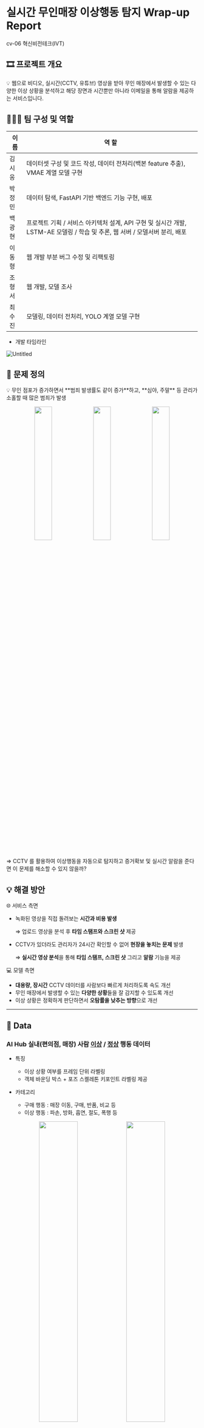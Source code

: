 # 실시간 무인매장 이상행동 탐지 Wrap-up Report
cv-06 혁신비전테크(IVT)

## 🎞️ 프로젝트 개요

<aside>
💡 웹으로 비디오, 실시간(CCTV, 유튜브) 영상을 받아 무인 매장에서 발생할 수 있는 다양한 이상 상황을 분석하고 해당 장면과 시간뿐만 아니라 이메일을 통해 알람을 제공하는 서비스입니다.

</aside>

## 💁🏻‍♂️ 팀 구성 및 역할
| 이 름 | 역 할 |
| ----- | ----- |
| 김시웅 | 데이터셋 구성 및 코드 작성, 데이터 전처리(백본 feature 추출), VMAE 계열 모델 구현 |
| 박정민 | 데이터 탐색, FastAPI 기반 백엔드 기능 구현, 배포 |
| 백광현 | 프로젝트 기획 / 서비스 아키텍처 설계, API 구현 및 실시간 개발, LSTM-AE 모델링 / 학습 및 추론, 웹 서버 / 모델서버 분리, 배포 |
| 이동형 | 웹 개발 부분 버그 수정 및 리팩토링 |
| 조형서 | 웹 개발, 모델 조사 |
| 최수진 | 모델링, 데이터 전처리, YOLO 계열 모델 구현 |
- 개발 타임라인

![Untitled](./asset/timeline.png)

## 📍 문제 정의

<aside>
💡 무인 점포가 증가하면서 **범죄 발생률도 같이 증가**하고, **심야, 주말** 등 관리가 소홀할 때 많은 범죄가 발생

</aside>
<p align="center">
    <img src="./asset/Untitled%201.png" width="30%" height="30%">
    <img src="./asset/Untitled%202.png" width="30%" height="30%">
    <img src="./asset/Untitled%203.png" width="30%" height="30%">
</p>

⇒ CCTV 를 활용하여 이상행동을 자동으로 탐지하고 증거확보 및 실시간 알람을 준다면 이 문제를 해소할 수 있지 않을까?

## 💡 해결 방안

<aside>
🌐 서비스 측면

</aside>

- 녹화된 영상을 직접 돌려보는 **시간과 비용 발생**
    
    ⇒ 업로드 영상을 분석 후 **타임 스탬프와 스크린 샷** 제공
    
- CCTV가 있더라도 관리자가 24시간 확인할 수 없어 **현장을 놓치는 문제** 발생
    
    ⇒ **실시간 영상 분석**을 통해 **타임 스탬프, 스크린 샷** 그리고 **알람** 기능을 제공
    

<aside>
💻 모델 측면

</aside>

- **대용량, 장시간** CCTV 데이터를 사람보다 빠르게 처리하도록 속도 개선
- 무인 매장에서 발생할 수 있는 **다양한 상황**들을 잘 감지할 수 있도록 개선
- 이상 상황은 정확하게 판단하면서 **오탐률을 낮추는 방향**으로 개선

---

## 📼 Data

### **AI Hub 실내(편의점, 매장) 사람 [이상](https://www.aihub.or.kr/aihubdata/data/view.do?currMenu=115&topMenu=100&aihubDataSe=data&dataSetSn=71550) / [정상](https://www.aihub.or.kr/aihubdata/data/view.do?currMenu=115&topMenu=100&aihubDataSe=data&dataSetSn=71549) 행동 데이터**

- 특징
    - 이상 상황 여부를 프레임 단위 라벨링
    - 객체 바운딩 박스 + 포즈 스켈레톤 키포인트 라벨링 제공

- 카테고리
    - 구매 행동 : 매장 이동, 구매, 반품, 비교 등
    - 이상 행동 : 파손, 방화, 흡연, 절도, 폭행 등

<p align="center">
    <img src="./asset/Untitled%204.png" width="45%" height="45%">
    <img src="./asset/Untitled%205.png" width="45%" height="45%">
</p>

## 🔨 Data Preprocessing

<p align="center">
    <img src="./asset/Untitled%206.png" width="70%" height="70%">
</p>

- 비디오 데이터는 이미지 데이터에 비해 매우 큰 용량
    
    → 주어진 AI Stages V100 서버는 100 GB **용량 제한**이 있어 모델 전체 End-to-End 학습이 아닌 기학습 가중치를 사용한 백본 네트워크로 영상의 **Feature를 미리 계산**해 학습을 진행
    
- Backbone 네트워크의 기학습된 가중치는 고정하고,
영상 Feature들을 미리 계산해 csv(YOLO v8), npy(Video MAE v2) 파일에 저장해 학습 데이터 용량을 `353 GB` → `2.42 GB` 로 줄여서 학습을 진행

---

## 🤖 Model

<aside>
💡 모델 선정 기준

</aside>

▶️ Backbone Network : **Video Masked Auto Encoder v2**

- 일반적인 영상 이상 탐지 모델의 영상 Feature 추출에 사용되는 Backbone Network는 **I3D**

⛔  I3D 방식은 Optical Flow를 추가로 계산하기 때문에 실시간성 확보에 어려움이 있다고 판단

👉  **Optical Flow 사용하지 않고**

👉  **Action Recognition** 분야에서 좋은 성능을 낸 Backbone Network 선정

▶️ **YOLO v8**

- 주어진 데이터 셋의 라벨링에서 객체별 **바운딩 박스**와 **포즈 스켈레톤 키포인트**를 제공하기 때문에 활용할 수 있는 모델을 선정

▶️ Classifier : [**LSTM Auto-Encoder](https://github.com/surya2003-real/anomaly-detection-and-object-tracking?tab=readme-ov-file), [MGFN](https://arxiv.org/abs/2211.15098), [Deep MIL Ranking](https://arxiv.org/abs/1801.04264), [BN-WVAD](https://arxiv.org/abs/2311.15367)**

- 영상 Feature를 정상 / 이상 영상으로 **이진 분류**하는 Classifier

⛔  데이터 셋이 프레임 단위로 정상 / 이상 여부를 제공해 지도 학습이 가능하지만

👉  장기적으로 **Continual Learning**과 **영상 Feature 관리**를 위해

👉  **비지도 학습** 또는 **비디오 단위 라벨링**을 활용한 **약한 지도 학습**이 가능한 구조를 사용

<aside>
💡 모델 구조 (실험 내용)

</aside>

1️⃣ **YOLO v8 + [LSTM autoencoder](https://github.com/surya2003-real/anomaly-detection-and-object-tracking?tab=readme-ov-file)**

<p align="center">
    <img src="./asset/Untitled%207.png" width="80%" height="80%">
</p>

- 데이터에서 제공하는 **포즈 스켈레톤** 정보를 활용하고자 함
    - Feature 추출 : **YOLO v8 Pose**
        - 프레임 별 사람을 탐지해 Bbox, Keypoints 출력
        - 입력 영상의 Feature 추출
- YOLO v8 (실시간 객체 탐지) + LSTM (시간적 특성 모델링) 역할로 구성
- Classifier : **LSTM AE**
    - 비지도 학습을 활용
    - **정상 행동만 학습**하고, **Encoder 입력**과 **Decoder 출력**의 차이를 줄이도록 학습
        - 학습 데이터와 다른 **이상 행동 입력이 주어지면**, 복원된 출력은 입력과 많은 차이가 발생
            
            → **MSE**로 계산된 **복원 오차**가 임계치를 넘게 되면 이상으로 판단
            
- 장점: **실시간 데이터 처리, 스켈레톤 기반 행동 인식** 가능
- 한계: 정상 영상이어도 학습 과정에서 배우지 않은 경우 이상으로 판단

2️⃣ **YOLO v8 + [MGFN](https://arxiv.org/abs/2211.15098)**

<p align="center">
    <img src="./asset/Untitled%208.png" width="80%" height="80%">
</p>

- LSTM의 한계를 극복하고자
**MGFN**(Magnitude-Contrastive-Glance-and-Focus Network)을 활용
- **약한 지도 학습** 방식을 도입
    
    → 라벨이 **부정확, 불완전한 데이터**에서도 **학습이 가능**하도록 개선
    
- Classifier : **MGFN**
    - 약한 지도 학습 활용
    - **어텐션 메커니즘**
        - 비디오 내의 다양한 **시간적 및 공간적 특징**을 분석하기 위해 설계
        - 정상 / 이상 행동의 **차이**를 더 잘 포착
- 장점 : MGFN 사용으로 더 **정교한 Feature 추출** 및 **성능 향상, 빠른 추론 속도**
- 한계: 학습 과정에서 **높은 계산 비용**과 **많은 시간** 소요

---

3️⃣ **Video MAE v2 + [Deep MIL ranking model](https://arxiv.org/abs/1801.04264)**

<p align="center">
    <img src="./asset/Untitled%209.png" width="80%" height="80%">
</p>

- Optical Flow 사용하지 않는 **Video MAE v2** 선정
    - Feature 추출 : **Video MAE v2**
        - 영상을 16프레임으로 나눠 710 차원의 Feature Vector로 추출
- 비디오 단위 라벨링으로 **약한 지도 학습** 방식 적용 가능.
- Classifier : **Deep MIL Ranking**
    - UCF-Crime 데이터 셋의 베이스라인 모델
    - 영상을 여러 조각으로 나눠 **조각 별** **이상 예측 점수**를 출력
        - 정상 / 이상 영상을 1:1로 병행해 점수를 예측한 뒤
        이상 영상의 모든 조각 예측 점수 중 최대값이 
        정상 영상의 모든 조각 예측 점수 중 최대값보다 커지도록 학습
    - BN-WVAD의 **Feature Enhancer** 구조를 추가 적용한 실험도 진행
- 장점
    - 학습 시 이상 영상도 학습해 비지도 방식보다 **일반화 성능 향상**
- 한계 : 이상 영상 중 이상 행동 토막의 위치를 잘못 예측하는 등 **라벨링 노이즈 발생** 가능

4️⃣ **Video MAE v2 + [BN-WVAD](https://arxiv.org/abs/2311.15367)**

<p align="center">
    <img src="./asset/Untitled%2010.png" width="80%" height="80%">
</p>

- UCF-Crime 데이터 셋 기준 SOTA 성능의 **BN-WVAD** 선정
    - ROC AUC = 0.8724
    - Deep MIL Ranking Model = 0.7541
- Classifier : **BN-WVAD**
    - Transformer 계열 **Feature enhancer**를 사용해 Video MAE v2가 추출한 Feature Vector의 품질을 향상
    - 영상의 각 조각의 **최종 예측 점수**는 
    해당 조각의 Anomaly Classifier 결과와 
    Feature Vector들의 Mahalanobis Distance 평균을 **곱한 결과**
        - 각 Layer의 Output Feature 벡터들을 
        배치 정규화 과정에서 구해진 특정 벡터의 평균과 **[Mahalanobis distance](https://en.wikipedia.org/wiki/Mahalanobis_distance)**로 거리 계산
- 장점
    - Deep MIL ranking model의 **라벨링 노이즈** 문제 **개선**
- 한계 : Triplet 계열 Loss를 사용해 **Batch Size**가 다른 모델에 비해 **매우 커야** 학습이 잘 진행됨

---

<aside>
💡 Metric

</aside>

- **ROC AUC score**
    - 이상 탐지 모델은
    **탐지율(True Postive Rate)**도 중요하지만
    **오탐율(False Postive Rate)** 또한 매우 중요
    - ⇒ Threshold 값에 따른 **오탐율, 탐지율 값**을
    곡선으로 표현한 ROC Curve의 면적인  **ROC AUC**로 성능 평가
- **FPS**
    - 30 FPS 이상의 실시간 탐지를 위해
    **1 프레임 당 처리 속도(FPS)**로 속도 평가

<p align="center">
    <img src="./asset/Untitled%2011.png" width="60%" height="60%">
</p>
<p>TP, FP 에 따른 ROC Curve</p>

<aside>
💡 실험 결과

</aside>

- 실험 기록 및 관리는 WandB를 사용하였으며, ROC AUC, FPS 외에도 정확도, 정상 / 이상 영상 예측 스코어 평균, 예측 스코어 최대값 평균 등 다양한 결과 값들을 기록

<p align="center">
    <img src="./asset/Untitled%2012.png" width="45%" height="45%">
    <img src="./asset/Untitled%2013.png" width="45%" height="45%">
</p>

- 최종 결과
    <p align="center">
        <img src="./asset/94d6ffb9-0567-43c0-b90a-aa4030a14655.png" width="80%" height="80%">
    </p>

    - ROC AUC 기준 가장 좋은 성능을 보인 VMAEv2+FE+MIL 구성은 실제 이상 행동을 배우기보다는 데이터셋의 이상행동 발생 프레임 위치의 패턴만을 배운 것을 발견하여 **최종 모델**로는 **VMAEv2+MIL** 구조를 채용

## 🌏 Service

<aside>
💡 서비스 아키텍처 & 서비스 파이프라인

</aside>

- **Web Server - Front**
    - BootStrap, HTML
    - 설계한 와이어 프레임 기반으로 페이지별 기능 구현
    - 웹캠 기능
    - 세션 토큰을 활용한 사용자 검증
    - 실시간 탐지 시 일정 시간에 따라 탐지된 프레임 자동 업데이트
- **Web Server - Back**
    - Fast API
    - 클라이언트와 효율적 통신을 위한 **RestAPI** 설계
    - 모델 서버의 **트래픽 최소화**를 위해 DB 저장 및 읽기, 영상 저장 작업은 **웹 서버에서 진행**
    - **Websocket**을 이용해 모델 서버에 **실시간 프레임 전달**
    - 웹캠, RTSP, Youtube 동영상 등 다양한 소스 처리 가능하도록 구현
    - SMTP 를 활용한 **이메일 알람** 로직 구현
- **Web Server - Database**
    - MySQL, S3
    - DB에 대해 쓰기 작업보다는 **읽기 작업이 많고**, 복잡한 쿼리가 없기 때문에 **속도와 안정성이 좋은 MySQL** 선정
    - SQLAlchemy 의 ORM 활용
    - **용량이 큰** 비디오, 프레임 이미지들을 위한 저장소로 **AWS S3** 선정. DB에는 S3 URL 을 적재하여 접근 가능하도록 함.
    - 모델 추론 **결과(bounding** **box, keypoints)를 저장**하여 이후 추가 기능 혹은 모델 학습에 사용할 수 있도록 함.
- **Model Server**
    - FastAPI, Pytorch
    - GPU 사용 서버
    - 녹화 영상의 경우, 추론 이후 **OpenCV** 와 **FFMPEG** 를 이용, 후처리(코덱 설정)하여 html 에서 송출 가능하도록 함
    - **실시간 추론 서버**와 **녹화영상 추론 서버**로 나누어 운영.
    - 추론 시 이상행동 프레임을 AWS S3 에 저장하고, DB frame 테이블을 갱신

<p align="center">
    <img src="./asset/Untitled%2014.png" width="80%" height="80%">
</p>
서비스 아키텍처

<br>

<p align="center">
    <img src="./asset/Untitled%2015.png" width="90%" height="90%">
</p>

서비스 파이프라인

## 🛎️ Product Serving

- AI Stages 서버는 도커 컨테이너 환경으로 **외부 접속 및 방화벽 설정** **불가**
    - VPN에서 외부 접속이 가능하도록 하는 **우회 경로 오픈**이 **금지**
    - 제공되는 .ovpn 파일과 **SSH 포트 포워딩**을 통해 **AWS EC2** 환경에서 배포를 시도했으나 VPN 관련 오류인지, SSH 오류인지 로그를 확인하기 어려웠습니다.
- 우선, API 엔드포인트를 활용하여 웹 -모델 서버를 분리한 상태로 서비스를 완성시켜 놓았고, 이후 로컬 혹은 AWS 환경에서 배포를 지속적으로 시도하고 있습니다.
- 추가로 로드밸런싱을 이용하여 서버의 부하를 더 줄이는 방안도 공부하고 있습니다.
- 우리 서비스는 실시간 영상 분석을 제공하고 있는데, 다른 네트워크에 위치한 웹 서버 - 모델 서버 간 통신이 “실시간” 구현에 있어 문제되는지 면밀히 검토할 예정입니다.

## 📸 실제 모습

<aside>
💯 업로드 영상 분석

</aside>

1. 이상행동으로 판단된 **장면들과 타임스탬프를 저장**하고, 해당 시간대로 이동해 쉽게 확인할 수 있도록 제공
2. 특정 장면을 자료로 사용하기 위해 **화질 개선 혹은 몽타주 생성** 등의 기능을 추가할 수 있음

<p align="center">
    <img src="./asset/Untitled%2016.png" width="80%" height="80%">
</p>

<aside>
💯 실시간 분석 & 알람

</aside>

1. **웹캠**, **동영상 스트리밍** 또는 **외부 CCTV** 와 연결하여 **실시간 이상행동 분석** 실시
2. 이상 행동이 일정 시간 지속되면 가입된 이메일로 **발생 시간** 전송

<p align="center">
    <img src="./asset/Untitled%2017.png" width="80%" height="80%">
</p>

<aside>
💯 앨범

</aside>

1. 분석 단위로 앨범 기능을 제공하여 관리에 용이하고 결과를 재사용할 수 있다.

<p align="center">
    <img src="./asset/Untitled%2018.png" width="80%" height="80%">
</p>